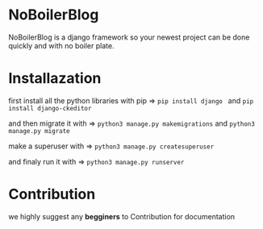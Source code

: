 # NoBoilerBlog
NoBoilerBlog is a django framework so your newest project can be done quickly and with no boiler plate.


# Installazation
first install all the python libraries with pip =>
`pip install django ` and
`pip install django-ckeditor `

and then migrate it with =>
`python3 manage.py makemigrations` and
`python3 manage.py migrate`

make a superuser with =>
`python3 manage.py createsuperuser`

and finaly run it with =>
`python3 manage.py runserver`


# Contribution
we highly suggest any **begginers** to Contribution for documentation 

